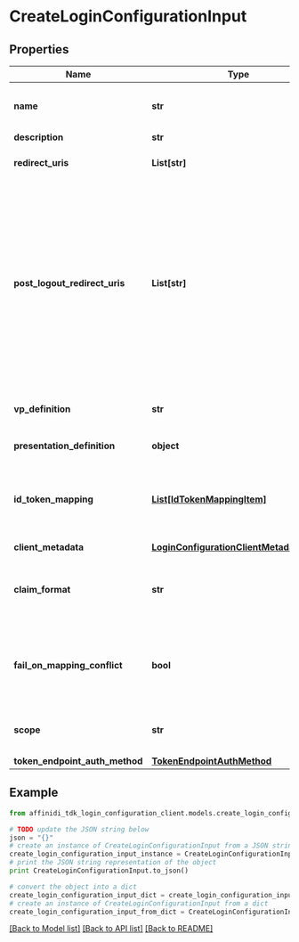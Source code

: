 # CreateLoginConfigurationInput

## Properties

| Name                           | Type                                                                                  | Description                                                                                                                                                                                                     | Notes                        |
| ------------------------------ | ------------------------------------------------------------------------------------- | --------------------------------------------------------------------------------------------------------------------------------------------------------------------------------------------------------------- | ---------------------------- |
| **name**                       | **str**                                                                               | User defined login configuration name                                                                                                                                                                           |
| **description**                | **str**                                                                               |                                                                                                                                                                                                                 | [optional]                   |
| **redirect_uris**              | **List[str]**                                                                         | OAuth 2.0 Redirect URIs                                                                                                                                                                                         |
| **post_logout_redirect_uris**  | **List[str]**                                                                         | Post Logout Redirect URIs, Used to redirect the user&#39;s browser to a specified URL after the logout process is complete. Must match the domain, port, scheme of at least one of the registered redirect URIs | [optional]                   |
| **vp_definition**              | **str**                                                                               | VP definition in JSON stringify format                                                                                                                                                                          | [optional]                   |
| **presentation_definition**    | **object**                                                                            | Presentation Definition                                                                                                                                                                                         | [optional]                   |
| **id_token_mapping**           | [**List[IdTokenMappingItem]**](IdTokenMappingItem.md)                                 | Fields name/path mapping between the vp_token and the id_token                                                                                                                                                  | [optional]                   |
| **client_metadata**            | [**LoginConfigurationClientMetadataInput**](LoginConfigurationClientMetadataInput.md) |                                                                                                                                                                                                                 | [optional]                   |
| **claim_format**               | **str**                                                                               | ID token claims output format. Default is array.                                                                                                                                                                | [optional]                   |
| **fail_on_mapping_conflict**   | **bool**                                                                              | Interrupts login process if duplications of data fields names will be found                                                                                                                                     | [optional] [default to True] |
| **scope**                      | **str**                                                                               | List of groups separated by space                                                                                                                                                                               | [optional]                   |
| **token_endpoint_auth_method** | [**TokenEndpointAuthMethod**](TokenEndpointAuthMethod.md)                             |                                                                                                                                                                                                                 | [optional]                   |

## Example

```python
from affinidi_tdk_login_configuration_client.models.create_login_configuration_input import CreateLoginConfigurationInput

# TODO update the JSON string below
json = "{}"
# create an instance of CreateLoginConfigurationInput from a JSON string
create_login_configuration_input_instance = CreateLoginConfigurationInput.from_json(json)
# print the JSON string representation of the object
print CreateLoginConfigurationInput.to_json()

# convert the object into a dict
create_login_configuration_input_dict = create_login_configuration_input_instance.to_dict()
# create an instance of CreateLoginConfigurationInput from a dict
create_login_configuration_input_from_dict = CreateLoginConfigurationInput.from_dict(create_login_configuration_input_dict)
```

[[Back to Model list]](../README.md#documentation-for-models) [[Back to API list]](../README.md#documentation-for-api-endpoints) [[Back to README]](../README.md)
